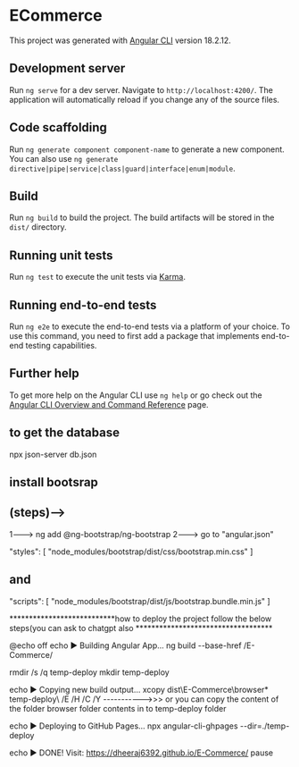 # ECommerce

This project was generated with [Angular CLI](https://github.com/angular/angular-cli) version 18.2.12.

## Development server

Run `ng serve` for a dev server. Navigate to `http://localhost:4200/`. The application will automatically reload if you change any of the source files.

## Code scaffolding

Run `ng generate component component-name` to generate a new component. You can also use `ng generate directive|pipe|service|class|guard|interface|enum|module`.

## Build

Run `ng build` to build the project. The build artifacts will be stored in the `dist/` directory.

## Running unit tests

Run `ng test` to execute the unit tests via [Karma](https://karma-runner.github.io).

## Running end-to-end tests
Run `ng e2e` to execute the end-to-end tests via a platform of your choice. To use this command, you need to first add a package that implements end-to-end testing capabilities.

## Further help

To get more help on the Angular CLI use `ng help` or go check out the [Angular CLI Overview and Command Reference](https://angular.dev/tools/cli) page.


## to get the database 
  
  npx json-server db.json

## install bootsrap 
 ## (steps)--> 
  
  1---> ng add @ng-bootstrap/ng-bootstrap
  2---> go to "angular.json"
  
   "styles": [
       "node_modules/bootstrap/dist/css/bootstrap.min.css"
   ]

   ## and

   "scripts": [
       "node_modules/bootstrap/dist/js/bootstrap.bundle.min.js"
    ]




  ***************************how to deploy the project   follow the below steps(you can ask to chatgpt  also ***********************************



  @echo off
echo ► Building Angular App...
ng build --base-href /E-Commerce/


rmdir /s /q temp-deploy
mkdir temp-deploy

echo ► Copying new build output...
xcopy dist\E-Commerce\browser\* temp-deploy\ /E /H /C /Y  ----------->>>  or you can copy the content of the folder browser folder contents in to temp-deploy folder

echo ► Deploying to GitHub Pages...
npx angular-cli-ghpages --dir=./temp-deploy

echo ► DONE! Visit: https://dheeraj6392.github.io/E-Commerce/
pause
